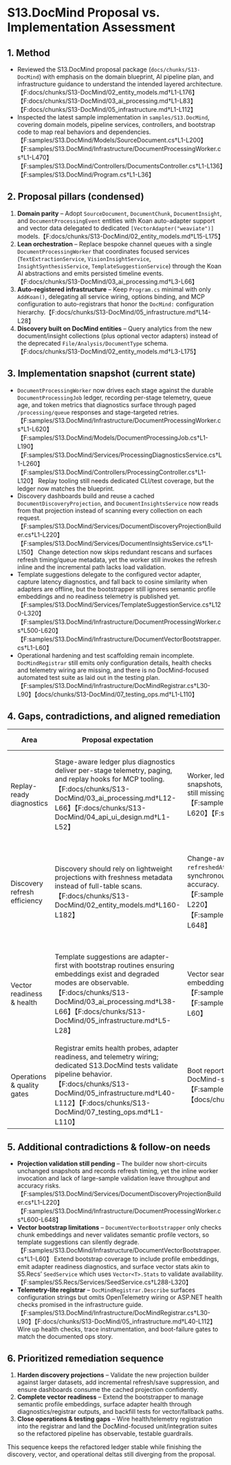 # S13.DocMind Proposal vs. Implementation Assessment

## 1. Method
- Reviewed the S13.DocMind proposal package (`docs/chunks/S13-DocMind`) with emphasis on the domain blueprint, AI pipeline plan, and infrastructure guidance to understand the intended layered architecture.【F:docs/chunks/S13-DocMind/02_entity_models.md†L1-L176】【F:docs/chunks/S13-DocMind/03_ai_processing.md†L1-L83】【F:docs/chunks/S13-DocMind/05_infrastructure.md†L1-L112】
- Inspected the latest sample implementation in `samples/S13.DocMind`, covering domain models, pipeline services, controllers, and bootstrap code to map real behaviors and dependencies.【F:samples/S13.DocMind/Models/SourceDocument.cs†L1-L200】【F:samples/S13.DocMind/Infrastructure/DocumentProcessingWorker.cs†L1-L470】【F:samples/S13.DocMind/Controllers/DocumentsController.cs†L1-L136】【F:samples/S13.DocMind/Program.cs†L1-L36】

## 2. Proposal pillars (condensed)
1. **Domain parity** – Adopt `SourceDocument`, `DocumentChunk`, `DocumentInsight`, and `DocumentProcessingEvent` entities with Koan auto-adapter support and vector data delegated to dedicated `[VectorAdapter("weaviate")]` models.【F:docs/chunks/S13-DocMind/02_entity_models.md†L15-L175】
2. **Lean orchestration** – Replace bespoke channel queues with a single `DocumentProcessingWorker` that coordinates focused services (`TextExtractionService`, `VisionInsightService`, `InsightSynthesisService`, `TemplateSuggestionService`) through the Koan AI abstractions and emits persisted timeline events.【F:docs/chunks/S13-DocMind/03_ai_processing.md†L3-L66】
3. **Auto-registered infrastructure** – Keep `Program.cs` minimal with only `AddKoan()`, delegating all service wiring, options binding, and MCP configuration to auto-registrars that honor the `DocMind:` configuration hierarchy.【F:docs/chunks/S13-DocMind/05_infrastructure.md†L14-L28】
4. **Discovery built on DocMind entities** – Query analytics from the new document/insight collections (plus optional vector adapters) instead of the deprecated `File/Analysis/DocumentType` schema.【F:docs/chunks/S13-DocMind/02_entity_models.md†L3-L175】

## 3. Implementation snapshot (current state)
- `DocumentProcessingWorker` now drives each stage against the durable `DocumentProcessingJob` ledger, recording per-stage telemetry, queue age, and token metrics that diagnostics surface through paged `/processing/queue` responses and stage-targeted retries.【F:samples/S13.DocMind/Infrastructure/DocumentProcessingWorker.cs†L1-L620】【F:samples/S13.DocMind/Models/DocumentProcessingJob.cs†L1-L190】【F:samples/S13.DocMind/Services/ProcessingDiagnosticsService.cs†L1-L260】【F:samples/S13.DocMind/Controllers/ProcessingController.cs†L1-L120】 Replay tooling still needs dedicated CLI/test coverage, but the ledger now matches the blueprint.
- Discovery dashboards build and reuse a cached `DocumentDiscoveryProjection`, and `DocumentInsightsService` now reads from that projection instead of scanning every collection on each request.【F:samples/S13.DocMind/Services/DocumentDiscoveryProjectionBuilder.cs†L1-L220】【F:samples/S13.DocMind/Services/DocumentInsightsService.cs†L1-L150】 Change detection now skips redundant rescans and surfaces refresh timing/queue metadata, yet the worker still invokes the refresh inline and the incremental path lacks load validation.
- Template suggestions delegate to the configured vector adapter, capture latency diagnostics, and fall back to cosine similarity when adapters are offline, but the bootstrapper still ignores semantic profile embeddings and no readiness telemetry is published yet.【F:samples/S13.DocMind/Services/TemplateSuggestionService.cs†L120-L320】【F:samples/S13.DocMind/Infrastructure/DocumentProcessingWorker.cs†L500-L620】【F:samples/S13.DocMind/Infrastructure/DocumentVectorBootstrapper.cs†L1-L60】
- Operational hardening and test scaffolding remain incomplete. `DocMindRegistrar` still emits only configuration details, health checks and telemetry wiring are missing, and there is no DocMind-focused automated test suite as laid out in the testing plan.【F:samples/S13.DocMind/Infrastructure/DocMindRegistrar.cs†L30-L90】【docs/chunks/S13-DocMind/07_testing_ops.md†L1-L110】

## 4. Gaps, contradictions, and aligned remediation

| Area | Proposal expectation | Current implementation | Impact | Recommended implementation |
|------|----------------------|------------------------|--------|----------------------------|
| Replay-ready diagnostics | Stage-aware ledger plus diagnostics deliver per-stage telemetry, paging, and replay hooks for MCP tooling.【F:docs/chunks/S13-DocMind/03_ai_processing.md†L12-L66】【F:docs/chunks/S13-DocMind/04_api_ui_design.md†L1-L52】 | Worker, ledger, and diagnostics now expose paged queue slices with stage snapshots, but replay/CLI tooling and automated coverage for resume flows are still missing.【F:samples/S13.DocMind/Infrastructure/DocumentProcessingWorker.cs†L1-L620】【F:samples/S13.DocMind/Controllers/ProcessingController.cs†L1-L120】 | Without end-to-end replay tooling, operators still rely on manual intervention when jobs stall. | Finish the documented CLI/APIs for stage-targeted resumes and add automated tests that exercise the persisted telemetry paths. |
| Discovery refresh efficiency | Discovery should rely on lightweight projections with freshness metadata instead of full-table scans.【F:docs/chunks/S13-DocMind/02_entity_models.md†L160-L182】 | Change-aware refreshes now short-circuit redundant rebuilds and expose `refreshedAt`/queue metadata, but the worker still executes the rebuild synchronously and there are no load tests confirming the incremental path’s accuracy.【F:samples/S13.DocMind/Services/DocumentDiscoveryProjectionBuilder.cs†L1-L220】【F:samples/S13.DocMind/Infrastructure/DocumentProcessingWorker.cs†L600-L648】 | Inline refreshes can still slow completions under load, and the new heuristics remain unvalidated on production-sized data. | Move the refresh onto a scheduled job or throttled signal and add scale tests that verify projection accuracy/perf. |
| Vector readiness & health | Template suggestions are adapter-first with bootstrap routines ensuring embeddings exist and degraded modes are observable.【F:docs/chunks/S13-DocMind/03_ai_processing.md†L38-L66】【F:docs/chunks/S13-DocMind/05_infrastructure.md†L5-L28】 | Vector search now powers suggestions with telemetry and fallbacks, but profile embeddings are not bootstrapped and adapter health is still opaque.【F:samples/S13.DocMind/Services/TemplateSuggestionService.cs†L120-L320】【F:samples/S13.DocMind/Infrastructure/DocumentVectorBootstrapper.cs†L1-L60】 | Missing embeddings or degraded adapters will silently remove auto-classification without operator awareness. | Extend the bootstrapper to seed/repair semantic profile vectors and publish adapter readiness through diagnostics/registrar outputs. |
| Operations & quality gates | Registrar emits health probes, adapter readiness, and telemetry wiring; dedicated S13.DocMind tests validate pipeline behavior.【F:docs/chunks/S13-DocMind/05_infrastructure.md†L40-L112】【F:docs/chunks/S13-DocMind/07_testing_ops.md†L1-L110】 | Boot report still lists configuration only, health checks are absent, and no DocMind-specific automated tests exist.【F:samples/S13.DocMind/Infrastructure/DocMindRegistrar.cs†L30-L90】【docs/chunks/S13-DocMind/07_testing_ops.md†L1-L110】 | Operators lack readiness signals, and CI cannot guard the refactored pipeline. | Wire up health/telemetry registration in the registrar and land the proposal’s test suites with fake AI/vector providers. |

## 5. Additional contradictions & follow-on needs
- **Projection validation still pending** – The builder now short-circuits unchanged snapshots and records refresh timing, yet the inline worker invocation and lack of large-sample validation leave throughput and accuracy risks.【F:samples/S13.DocMind/Services/DocumentDiscoveryProjectionBuilder.cs†L1-L220】【F:samples/S13.DocMind/Infrastructure/DocumentProcessingWorker.cs†L600-L648】
- **Vector bootstrap limitations** – `DocumentVectorBootstrapper` only checks chunk embeddings and never validates semantic profile vectors, so template suggestions can silently degrade.【F:samples/S13.DocMind/Infrastructure/DocumentVectorBootstrapper.cs†L1-L60】 Extend bootstrap coverage to include profile embeddings, emit adapter readiness diagnostics, and surface vector stats akin to S5.Recs’ `SeedService` which uses `Vector<T>.Stats` to validate availability.【F:samples/S5.Recs/Services/SeedService.cs†L288-L320】
- **Telemetry-lite registrar** – `DocMindRegistrar.Describe` surfaces configuration strings but omits OpenTelemetry wiring or ASP.NET health checks promised in the infrastructure guide.【F:samples/S13.DocMind/Infrastructure/DocMindRegistrar.cs†L30-L90】【F:docs/chunks/S13-DocMind/05_infrastructure.md†L40-L112】 Wire up health checks, trace instrumentation, and boot-failure gates to match the documented ops story.

## 6. Prioritized remediation sequence
1. **Harden discovery projections** – Validate the new projection builder against larger datasets, add incremental refresh/save suppression, and ensure dashboards consume the cached projection confidently.
2. **Complete vector readiness** – Extend the bootstrapper to manage semantic profile embeddings, surface adapter health through diagnostics/registrar outputs, and backfill tests for vector/fallback paths.
3. **Close operations & testing gaps** – Wire health/telemetry registration into the registrar and land the DocMind-focused unit/integration suites so the refactored pipeline has observable, testable guardrails.

This sequence keeps the refactored ledger stable while finishing the discovery, vector, and operational deltas still diverging from the proposal.
